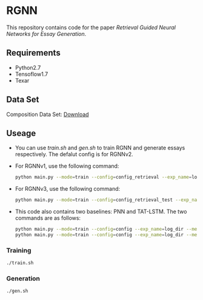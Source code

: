 # RGNN

This repository contains code for the paper _Retrieval Guided Neural Networks for Essay Generation_.

## Requirements

- Python2.7
- Tensoflow1.7
- Texar

## Data Set

Composition Data Set: [Download](https://pan.baidu.com/s/1_JPh5-g2rry2QmbjQ3pZ6w)

## Useage

- You can use _train.sh_ and _gen.sh_  to train RGNN and generate essays respectively. The defalut config is for RGNNv2.  

- For RGNNv1, use the following command:

    ```sh
    python main.py --mode=train --config=config_retrieval --exp_name=log_dir --method_name=EncRetrievalAttDecoderWordEnc
    ```
  
- For RGNNv3, use the following command:

    ```sh
    python main.py --mode=train --config=config_retrieval_test --exp_name=log_dir --method_name=EncRetrievalAttDecoderWordEncCopy
    ```

- This code also contains two baselines: PNN and TAT-LSTM. The two commands are as follows:

    ```sh
    python main.py --mode=train --config=config --exp_name=log_dir --method_name=PNN
    python main.py --mode=train --config=config --exp_name=log_dir --method_name=EncAttentionDecoder
    ```

### Training

```sh
./train.sh
```

### Generation


```sh
./gen.sh
```
